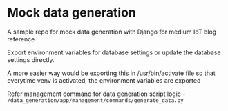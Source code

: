# Mock data generation

A sample repo for mock data generation with Django for medium IoT blog reference

Export environment variables for database settings or update the database settings directly.

A more easier way would be exporting this in /usr/bin/activate file so that everytime venv is activated, the environment variables are exported

Refer management command for data generation script logic - `/data_generation/app/management/commands/generate_data.py`

